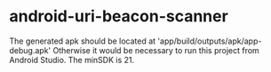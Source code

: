 # android-uri-beacon-scanner

The generated apk should be located at 'app/build/outputs/apk/app-debug.apk'
Otherwise it would be necessary to run this project from Android Studio.
The minSDK is 21.
